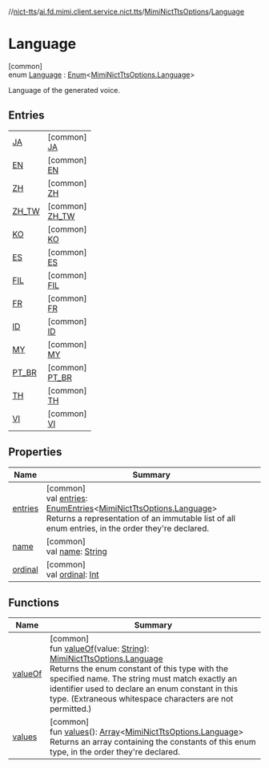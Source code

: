 //[nict-tts](../../../../index.md)/[ai.fd.mimi.client.service.nict.tts](../../index.md)/[MimiNictTtsOptions](../index.md)/[Language](index.md)

# Language

[common]\
enum [Language](index.md) : [Enum](https://kotlinlang.org/api/core/kotlin-stdlib/kotlin/-enum/index.html)&lt;[MimiNictTtsOptions.Language](index.md)&gt; 

Language of the generated voice.

## Entries

| | |
|---|---|
| [JA](-j-a/index.md) | [common]<br>[JA](-j-a/index.md) |
| [EN](-e-n/index.md) | [common]<br>[EN](-e-n/index.md) |
| [ZH](-z-h/index.md) | [common]<br>[ZH](-z-h/index.md) |
| [ZH_TW](-z-h_-t-w/index.md) | [common]<br>[ZH_TW](-z-h_-t-w/index.md) |
| [KO](-k-o/index.md) | [common]<br>[KO](-k-o/index.md) |
| [ES](-e-s/index.md) | [common]<br>[ES](-e-s/index.md) |
| [FIL](-f-i-l/index.md) | [common]<br>[FIL](-f-i-l/index.md) |
| [FR](-f-r/index.md) | [common]<br>[FR](-f-r/index.md) |
| [ID](-i-d/index.md) | [common]<br>[ID](-i-d/index.md) |
| [MY](-m-y/index.md) | [common]<br>[MY](-m-y/index.md) |
| [PT_BR](-p-t_-b-r/index.md) | [common]<br>[PT_BR](-p-t_-b-r/index.md) |
| [TH](-t-h/index.md) | [common]<br>[TH](-t-h/index.md) |
| [VI](-v-i/index.md) | [common]<br>[VI](-v-i/index.md) |

## Properties

| Name | Summary |
|---|---|
| [entries](entries.md) | [common]<br>val [entries](entries.md): [EnumEntries](https://kotlinlang.org/api/core/kotlin-stdlib/kotlin.enums/-enum-entries/index.html)&lt;[MimiNictTtsOptions.Language](index.md)&gt;<br>Returns a representation of an immutable list of all enum entries, in the order they're declared. |
| [name](../-gender/-u-n-k-n-o-w-n/index.md#-372974862%2FProperties%2F780352369) | [common]<br>val [name](../-gender/-u-n-k-n-o-w-n/index.md#-372974862%2FProperties%2F780352369): [String](https://kotlinlang.org/api/core/kotlin-stdlib/kotlin/-string/index.html) |
| [ordinal](../-gender/-u-n-k-n-o-w-n/index.md#-739389684%2FProperties%2F780352369) | [common]<br>val [ordinal](../-gender/-u-n-k-n-o-w-n/index.md#-739389684%2FProperties%2F780352369): [Int](https://kotlinlang.org/api/core/kotlin-stdlib/kotlin/-int/index.html) |

## Functions

| Name | Summary |
|---|---|
| [valueOf](value-of.md) | [common]<br>fun [valueOf](value-of.md)(value: [String](https://kotlinlang.org/api/core/kotlin-stdlib/kotlin/-string/index.html)): [MimiNictTtsOptions.Language](index.md)<br>Returns the enum constant of this type with the specified name. The string must match exactly an identifier used to declare an enum constant in this type. (Extraneous whitespace characters are not permitted.) |
| [values](values.md) | [common]<br>fun [values](values.md)(): [Array](https://kotlinlang.org/api/core/kotlin-stdlib/kotlin/-array/index.html)&lt;[MimiNictTtsOptions.Language](index.md)&gt;<br>Returns an array containing the constants of this enum type, in the order they're declared. |
